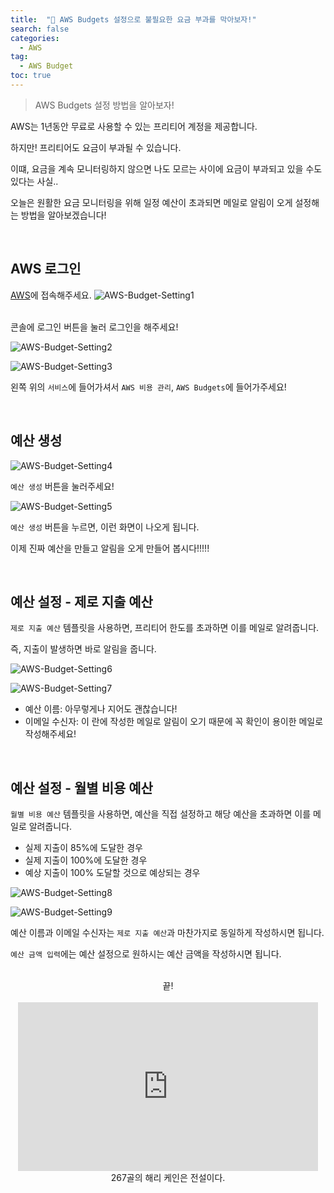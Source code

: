 ```yaml
---
title:  "🙂 AWS Budgets 설정으로 불필요한 요금 부과를 막아보자!"
search: false
categories: 
  - AWS
tag:
  - AWS Budget
toc: true
---
```


> AWS Budgets 설정 방법을 알아보자!

AWS는 1년동안 무료로 사용할 수 있는 프리티어 계정을 제공합니다.

하지만! 프리티어도 요금이 부과될 수 있습니다.

이떄, 요금을 계속 모니터링하지 않으면 나도 모르는 사이에 요금이 부과되고 있을 수도 있다는 사실..

오늘은 원활한 요금 모니터링을 위해 일정 예산이 초과되면 메일로 알림이 오게 설정해는 방법을 알아보겠습니다!

<br>

## AWS 로그인

[AWS](https://aws.amazon.com/ko/free/?trk=fa2d6ba3-df80-4d24-a453-bf30ad163af9&sc_channel=ps&s_kwcid=AL!4422!3!563761819834!e!!g!!aws&ef_id=CjwKCAiAxP2eBhBiEiwA5puhNdP1sxgQf_p6B8qB4EoyZZkurAFLE2CC1gvKu2fIWQoXhW5k31cO1xoC4fAQAvD_BwE:G:s&s_kwcid=AL!4422!3!563761819834!e!!g!!aws&all-free-tier.sort-by=item.additionalFields.SortRank&all-free-tier.sort-order=asc&awsf.Free%20Tier%20Types=*all&awsf.Free%20Tier%20Categories=*all)에 접속해주세요.
![AWS-Budget-Setting1](../../assets/images/post/AWS/230206-AWS-Budgets-Setting1.png)

<br>
콘솔에 로그인 버튼을 눌러 로그인을 해주세요!

![AWS-Budget-Setting2](../../assets/images/post/AWS/230206-AWS-Budgets-Setting2.png)

![AWS-Budget-Setting3](../../assets/images/post/AWS/230206-AWS-Budgets-Setting3.png)

왼쪽 위의 `서비스`에 들어가셔서 `AWS 비용 관리`, `AWS Budgets`에 들어가주세요!

<br>

## 예산 생성

![AWS-Budget-Setting4](../../assets/images/post/AWS/230206-AWS-Budgets-Setting4.png)

`예산 생성` 버튼을 눌러주세요!

![AWS-Budget-Setting5](../../assets/images/post/AWS/230206-AWS-Budgets-Setting5.png)

`예산 생성` 버튼을 누르면, 이런 화면이 나오게 됩니다.

이제 진짜 예산을 만들고 알림을 오게 만들어 봅시다!!!!!

<br>

## 예산 설정 - 제로 지출 예산

`제로 지출 예산` 템플릿을 사용하면, 프리티어 한도를 초과하면 이를 메일로 알려줍니다.

즉, 지출이 발생하면 바로 알림을 줍니다.

![AWS-Budget-Setting6](../../assets/images/post/AWS/230206-AWS-Budgets-Setting6.png)

![AWS-Budget-Setting7](../../assets/images/post/AWS/230206-AWS-Budgets-Setting7.png)

- 예산 이름: 아무렇게나 지어도 괜찮습니다!
- 이메일 수신자: 이 란에 작성한 메일로 알림이 오기 때문에 꼭 확인이 용이한 메일로 작성해주세요!

<br>

## 예산 설정 - 월별 비용 예산

`월별 비용 예산` 템플릿을 사용하면, 예산을 직접 설정하고 해당 예산을 초과하면 이를 메일로 알려줍니다.

- 실제 지출이 85%에 도달한 경우
- 실제 지출이 100%에 도달한 경우
- 예상 지출이 100% 도달할 것으로 예상되는 경우

![AWS-Budget-Setting8](../../assets/images/post/AWS/230206-AWS-Budgets-Setting8.png)

![AWS-Budget-Setting9](../../assets/images/post/AWS/230206-AWS-Budgets-Setting9.png)

예산 이름과 이메일 수신자는 `제로 지출 예산`과 마찬가지로 동일하게 작성하시면 됩니다.

`예산 금액 입력`에는 예산 설정으로 원하시는 예산 금액을 작성하시면 됩니다.

<br>

<center>끝!</center>

<br>

<center><iframe src="https://giphy.com/embed/9JcIIyYy3Z5m1w0yVE" width="480" height="270" frameBorder="0" class="giphy-embed" allowFullScreen></iframe></center>
<center>267골의 해리 케인은 전설이다.</center>